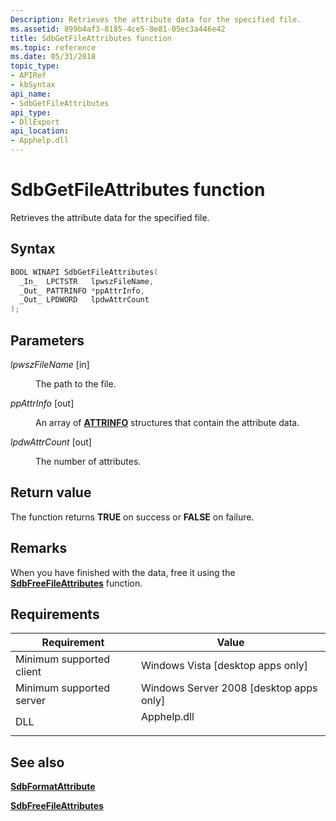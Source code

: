 ```yaml
---
Description: Retrieves the attribute data for the specified file.
ms.assetid: 899b4af3-8185-4ce5-8e81-05ec3a446e42
title: SdbGetFileAttributes function
ms.topic: reference
ms.date: 05/31/2018
topic_type: 
- APIRef
- kbSyntax
api_name: 
- SdbGetFileAttributes
api_type: 
- DllExport
api_location: 
- Apphelp.dll
---
```


# SdbGetFileAttributes function

Retrieves the attribute data for the specified file.

## Syntax


```C++
BOOL WINAPI SdbGetFileAttributes(
  _In_  LPCTSTR   lpwszFileName,
  _Out_ PATTRINFO *ppAttrInfo,
  _Out_ LPDWORD   lpdwAttrCount
);
```



## Parameters

<dl> <dt>

*lpwszFileName* \[in\]
</dt> <dd>

The path to the file.

</dd> <dt>

*ppAttrInfo* \[out\]
</dt> <dd>

An array of [**ATTRINFO**](attrinfo.md) structures that contain the attribute data.

</dd> <dt>

*lpdwAttrCount* \[out\]
</dt> <dd>

The number of attributes.

</dd> </dl>

## Return value

The function returns **TRUE** on success or **FALSE** on failure.

## Remarks

When you have finished with the data, free it using the [**SdbFreeFileAttributes**](sdbfreefileattributes.md) function.

## Requirements



| Requirement | Value |
|-------------------------------------|----------------------------------------------------------------------------------------|
| Minimum supported client<br/> | Windows Vista \[desktop apps only\]<br/>                                         |
| Minimum supported server<br/> | Windows Server 2008 \[desktop apps only\]<br/>                                   |
| DLL<br/>                      | <dl> <dt>Apphelp.dll</dt> </dl> |



## See also

<dl> <dt>

[**SdbFormatAttribute**](sdbformatattribute.md)
</dt> <dt>

[**SdbFreeFileAttributes**](sdbfreefileattributes.md)
</dt> </dl>

 

 




